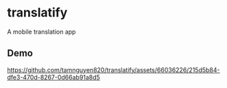 # translatify

A mobile translation app

## Demo

https://github.com/tamnguyen820/translatify/assets/66036226/215d5b84-dfe3-470d-8267-0d66ab91a8d5
